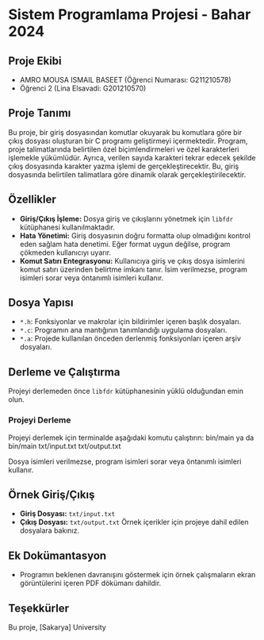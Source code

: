 # Sistem Programlama Projesi - Bahar 2024

## Proje Ekibi
- AMRO MOUSA ISMAIL BASEET (Öğrenci Numarası: G211210578)
- Öğrenci 2 (Lina Elsavadi: G201210570)

## Proje Tanımı
Bu proje, bir giriş dosyasından komutlar okuyarak bu komutlara göre bir çıkış dosyası oluşturan bir C programı geliştirmeyi içermektedir. Program, proje talimatlarında belirtilen özel biçimlendirmeleri ve özel karakterleri işlemekle yükümlüdür. Ayrıca, verilen sayıda karakteri tekrar edecek şekilde çıkış dosyasında karakter yazma işlemi de gerçekleştirecektir. Bu, giriş dosyasında belirtilen talimatlara göre dinamik olarak gerçekleştirilecektir.


## Özellikler
- **Giriş/Çıkış İşleme:** Dosya giriş ve çıkışlarını yönetmek için `libfdr` kütüphanesi kullanılmaktadır.
- **Hata Yönetimi:** Giriş dosyasının doğru formatta olup olmadığını kontrol eden sağlam hata denetimi. Eğer format uygun değilse, program çökmeden kullanıcıyı uyarır.
- **Komut Satırı Entegrasyonu:** Kullanıcıya giriş ve çıkış dosya isimlerini komut satırı üzerinden belirtme imkanı tanır. İsim verilmezse, program isimleri sorar veya öntanımlı isimleri kullanır.

## Dosya Yapısı
- `*.h`: Fonksiyonlar ve makrolar için bildirimler içeren başlık dosyaları.
- `*.c`: Programın ana mantığının tanımlandığı uygulama dosyaları.
- `*.a`: Projede kullanılan önceden derlenmiş fonksiyonları içeren arşiv dosyaları.

## Derleme ve Çalıştırma
Projeyi derlemeden önce `libfdr` kütüphanesinin yüklü olduğundan emin olun.

### Projeyi Derleme
Projeyi derlemek için terminalde aşağıdaki komutu çalıştırın:
bin/main
ya da
bin/main txt/input.txt txt/output.txt

Dosya isimleri verilmezse, program isimleri sorar veya öntanımlı isimleri kullanır.

## Örnek Giriş/Çıkış
- **Giriş Dosyası:** `txt/input.txt`
- **Çıkış Dosyası:** `txt/output.txt`
Örnek içerikler için projeye dahil edilen dosyalara bakınız.

## Ek Dokümantasyon
- Programın beklenen davranışını göstermek için örnek çalışmaların ekran görüntülerini içeren PDF dökümanı dahildir.

## Teşekkürler
Bu proje, [Sakarya] University 

